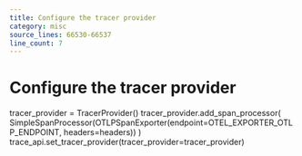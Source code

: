 ```yaml
---
title: Configure the tracer provider
category: misc
source_lines: 66530-66537
line_count: 7
---
```


# Configure the tracer provider
tracer_provider = TracerProvider()
tracer_provider.add_span_processor(
    SimpleSpanProcessor(OTLPSpanExporter(endpoint=OTEL_EXPORTER_OTLP_ENDPOINT, headers=headers))
)
trace_api.set_tracer_provider(tracer_provider=tracer_provider)

